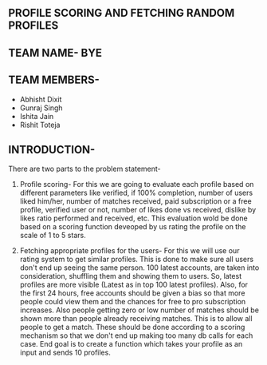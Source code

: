 ## PROFILE SCORING AND FETCHING RANDOM PROFILES

## TEAM NAME- BYE

## TEAM MEMBERS-
* Abhisht Dixit
* Gunraj Singh
* Ishita Jain
* Rishit Toteja

## INTRODUCTION-
There are two parts to the problem statement-
1) Profile scoring- For this we are going to evaluate each profile based on different parameters like verified, if 100% completion, number of users
liked him/her, number of matches received, paid subscription or a free profile, verified user or not, number of likes done vs received, dislike
by likes ratio performed and received, etc. This evaluation wold be done based on a scoring function deveoped by us rating the profile on the scale of 1 to 5 stars.

2) Fetching appropriate profiles for the users- For this we will use our rating system to get similar profiles. This is done to make sure all users don't end up seeing the same person. 100 latest accounts, are taken into consideration, shuffling them and showing them to users. So, latest profiles are more visible (Latest as in top 100 latest profiles). Also, for the first 24 hours, free accounts should be given a bias so that more people could view them and the chances for free to pro subscription increases. Also people getting zero or low number of matches should be shown more than people already receiving matches. This is to allow all people to get a match. These should be done according to a scoring mechanism so that we don't end up making too many db calls for each case. End goal is to create a function which takes your profile as an input and sends 10 profiles.




